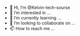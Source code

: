 - 👋 Hi, I’m @Kelvin-tech-sourse
- 👀 I’m interested in ...
- 🌱 I’m currently learning ...
- 💞️ I’m looking to collaborate on ...
- 📫 How to reach me ...

<!---
Kelvin-tech-sourse/Kelvin-tech-sourse is a ✨ special ✨ repository because its `README.md` (this file) appears on your GitHub profile.
You can click the Preview link to take a look at your changes.
--->
